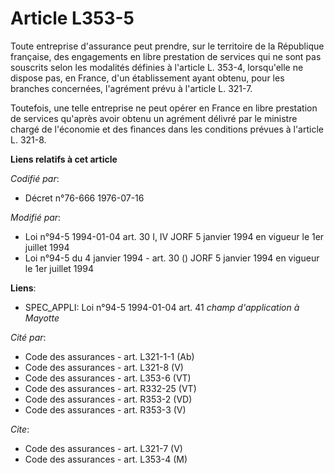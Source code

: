 # Article L353-5

Toute entreprise d'assurance peut prendre, sur le territoire de la République française, des engagements en libre prestation
de services qui ne sont pas souscrits selon les modalités définies à l'article L. 353-4, lorsqu'elle ne dispose pas, en
France, d'un établissement ayant obtenu, pour les branches concernées, l'agrément prévu à l'article L. 321-7.

Toutefois, une telle entreprise ne peut opérer en France en libre prestation de services qu'après avoir obtenu un agrément
délivré par le ministre chargé de l'économie et des finances dans les conditions prévues à l'article L. 321-8.

**Liens relatifs à cet article**

_Codifié par_:

  - Décret n°76-666 1976-07-16

_Modifié par_:

  - Loi n°94-5 1994-01-04 art. 30 I, IV JORF 5 janvier 1994 en vigueur le 1er juillet 1994
  - Loi n°94-5 du 4 janvier 1994 - art. 30 () JORF 5 janvier 1994 en vigueur le 1er juillet 1994

**Liens**:

  - SPEC_APPLI: Loi n°94-5 1994-01-04 art. 41 *champ d'application à Mayotte*

_Cité par_:

  - Code des assurances - art. L321-1-1 (Ab)
  - Code des assurances - art. L321-8 (V)
  - Code des assurances - art. L353-6 (VT)
  - Code des assurances - art. R332-25 (VT)
  - Code des assurances - art. R353-2 (VD)
  - Code des assurances - art. R353-3 (V)

_Cite_:

  - Code des assurances - art. L321-7 (V)
  - Code des assurances - art. L353-4 (M)
